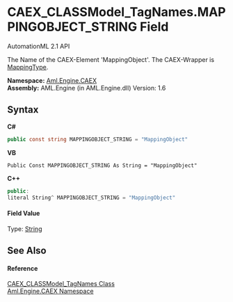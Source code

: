 # CAEX_CLASSModel_TagNames.MAPPINGOBJECT_STRING Field
AutomationML 2.1 API 

The Name of the CAEX-Element 'MappingObject'. The CAEX-Wrapper is <a href="T_Aml_Engine_CAEX_MappingType">MappingType</a>.

**Namespace:**&nbsp;<a href="N_Aml_Engine_CAEX">Aml.Engine.CAEX</a><br />**Assembly:**&nbsp;AML.Engine (in AML.Engine.dll) Version: 1.6

## Syntax

**C#**<br />
``` C#
public const string MAPPINGOBJECT_STRING = "MappingObject"
```

**VB**<br />
``` VB
Public Const MAPPINGOBJECT_STRING As String = "MappingObject"
```

**C++**<br />
``` C++
public:
literal String^ MAPPINGOBJECT_STRING = "MappingObject"
```


#### Field Value
Type: <a href="https://docs.microsoft.com/dotnet/api/system.string" target="_parent" rel="noopener noreferrer">String</a>

## See Also


#### Reference
<a href="T_Aml_Engine_CAEX_CAEX_CLASSModel_TagNames">CAEX_CLASSModel_TagNames Class</a><br /><a href="N_Aml_Engine_CAEX">Aml.Engine.CAEX Namespace</a><br />